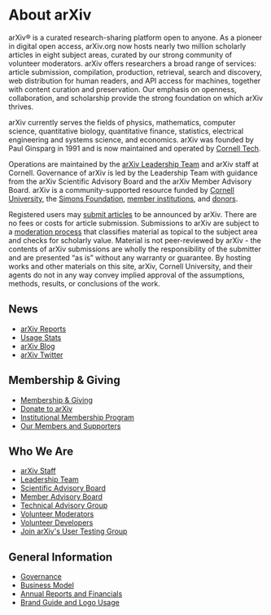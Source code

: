 # About arXiv

arXiv® is a curated research-sharing platform open to anyone. As a pioneer in digital open access, arXiv.org now hosts nearly two million scholarly articles in eight subject areas, curated by our strong community of volunteer moderators. arXiv offers researchers a broad range of services: article submission, compilation, production, retrieval, search and discovery, web distribution for human readers, and API access for machines, together with content curation and preservation. Our emphasis on openness, collaboration, and scholarship provide the strong foundation on which arXiv thrives.

arXiv currently serves the fields of physics, mathematics, computer science, quantitative biology, quantitative finance, statistics, electrical engineering and systems science, and economics. arXiv was founded by Paul Ginsparg in 1991 and is now maintained and operated by [Cornell Tech](https://www.tech.cornell.edu/).

Operations are maintained by the [arXiv Leadership Team](/about/people/leadership_team) and arXiv staff at Cornell. Governance of arXiv is led by the Leadership Team with guidance from the arXiv Scientific Advisory Board and the arXiv Member Advisory Board. arXiv is a community-supported resource funded by [Cornell University](https://www.cornell.edu/), the [Simons Foundation](https://www.simonsfoundation.org), [member institutions](/about/ourmembers), and [donors](/about/give).

Registered users may [submit articles](/help/submit) to be announced by arXiv. There are no fees or costs for article submission. Submissions to arXiv are subject to a [moderation process](/help/moderation) that classifies material as topical to the subject area and checks for scholarly value. Material is not peer-reviewed by arXiv - the contents of arXiv submissions are wholly the responsibility of the submitter and are presented “as is” without any warranty or guarantee. By hosting works and other materials on this site, arXiv, Cornell University, and their agents do not in any way convey implied approval of the assumptions, methods, results, or conclusions of the work.

## News

- [arXiv Reports](reports)
- [Usage Stats](/stats/main)
- [arXiv Blog](https://blogs.cornell.edu/arxiv)
- [arXiv Twitter](https://twitter.com/arxiv)

## Membership & Giving

- [Membership & Giving](/about/give)
- [Donate to arXiv](/about/donate)
- [Institutional Membership Program](/about/membership)
- [Our Members and Supporters](/about/ourmembers)


## Who We Are

- [arXiv Staff](people/staff)
- [Leadership Team](people/leadership_team)
- [Scientific Advisory Board](people/scientific_ad_board)
- [Member Advisory Board](people/member_ad_board)
- [Technical Advisory Group](/about/people/technical_ad_group)
- [Volunteer Moderators](/moderators)
- [Volunteer Developers](people/developers)
- [Join arXiv's User Testing Group](/about/user-testing)


## General Information

- [Governance](/about/governance)
- [Business Model](/about/reports-financials)
- [Annual Reports and Financials](reports)
- [Brand Guide and Logo Usage](brand)
